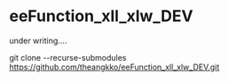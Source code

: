 # eeFunction_xll_xlw_DEV

under writing....


git clone --recurse-submodules https://github.com/theangkko/eeFunction_xll_xlw_DEV.git

